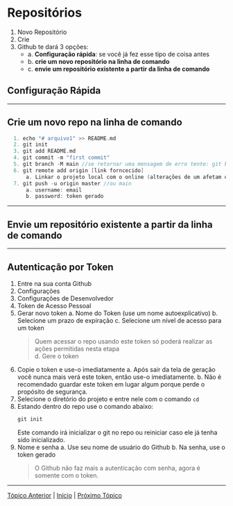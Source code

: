 # Repositórios
1. Novo Repositório
2. Crie
3. Github te dará 3 opções:
    - a. **Configuração rápida**: se você já fez esse tipo de coisa antes
    - b. **crie um novo repositório na linha de comando**
    - c. **envie um repositório existente a partir da linha de comando**

## Configuração Rápida

---
## Crie um novo repo na linha de comando
```c
  1. echo "# arquivo1" >> README.md
  2. git init
  3. git add README.md
  4. git commit -m "first commit"
  5. git branch -M main //se retornar uma mensagem de erro tente: git branch -M master
  6. git remote add origin [link forncecido]
      a. Linkar o projeto local com o online (alterações de um afetam o outro)
  7. git push -u origin master //ou main
      a. username: email
      b. password: token gerado
```

---
## Envie um repositório existente a partir da linha de comando

---
## Autenticação por Token
1. Entre na sua conta Github
2. Configurações
3. Configurações de Desenvolvedor
4. Token de Acesso Pessoal
5. Gerar novo token
    a. Nome do Token (use um nome autoexplicativo)
    b. Selecione um prazo de expiração
    c. Selecione um nível de acesso para um token
      >Quem acessar o repo usando este token só poderá realizar as ações permitidas nesta etapa  
    d. Gere o token
6. Copie o token e use-o imediatamente
    a. Após sair da tela de geração você nunca mais verá este token, então use-o imediatamente.
    b. Não é recomendado guardar este token em lugar algum porque perde o propósito de segurança.
7. Selecione o diretório do projeto e entre nele com o comando  `cd`
8. Estando dentro do repo use o comando abaixo:
    ```c
    git init
    ```
    Este comando irá inicializar o git no repo ou reiniciar caso ele já tenha sido inicializado. 
9. Nome e senha
    a. Use seu nome de usuário do Github
    b. Na senha, use o token gerado
      >O Github não faz mais a autenticação com senha, agora é somente com o token.

---
[Tópico Anterior](Merge.md) | [Início](README.md) | [Próximo Tópico](PullRequest.md)